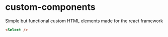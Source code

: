 # custom-components

Simple but functional custom HTML elements made for the react framework

```HTML
<Select />
```
